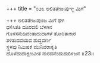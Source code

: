 +++
title = "೦೨೩ ಲಲಿತತೇಜಃಪುಞ್ಜ ಮಿಗೆ"

+++
ಲಲಿತತೇಜಃಪುಂಜ ಮಿಗೆ ಥಳ  
ಥಳಿಸಿತತಿ ದೂರದಲಿ ಬೆಳಗಿನ  
ಗೊಳಸನುಡಿದಂತಾದುದಾಗಳೆ ತೋರಿತಾಕಾರ  
ತಳಿತುದವಯವ ಶುದ್ಧವರ್ಣ  
ಸ್ಥಳವು ನಿಮಿಷಕೆ ಮುನಿವರಾಕೃತಿ  
ಹೊಳೆದುದಾಕ್ಷಣವೀತ ನಾರದನೆಂದುದಖಿಳಜನ     ॥23॥